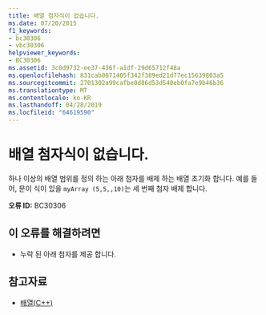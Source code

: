 ```yaml
---
title: 배열 첨자식이 없습니다.
ms.date: 07/20/2015
f1_keywords:
- bc30306
- vbc30306
helpviewer_keywords:
- BC30306
ms.assetid: 3c0d9732-ee37-436f-a1df-29d65712f48a
ms.openlocfilehash: 831cab0871405f342f389ed21d77ec15639803a5
ms.sourcegitcommit: 2701302a99cafbe0d86d53d540eb0fa7e9b46b36
ms.translationtype: MT
ms.contentlocale: ko-KR
ms.lasthandoff: 04/28/2019
ms.locfileid: "64619590"
---
```

# <a name="array-subscript-expression-missing"></a>배열 첨자식이 없습니다.
하나 이상의 배열 범위를 정의 하는 아래 첨자를 배제 하는 배열 초기화 합니다. 예를 들어, 문이 식이 있을 `myArray (5,5,,10)`는 세 번째 첨자 배제 합니다.  
  
 **오류 ID:** BC30306  
  
## <a name="to-correct-this-error"></a>이 오류를 해결하려면  
  
- 누락 된 아래 첨자를 제공 합니다.  
  
## <a name="see-also"></a>참고자료

- [배열(C++)](../../../visual-basic/programming-guide/language-features/arrays/index.md)
